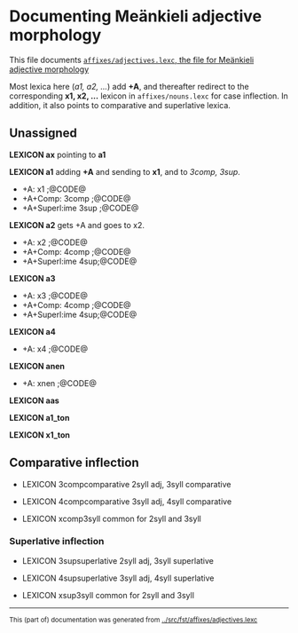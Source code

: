 # Documenting Meänkieli adjective morphology

This file documents [`affixes/adjectives.lexc`, the file for Meänkieli adjective morphology](http://github.com/giellalt/lang-fit/blob/main/src/fst/affixes/adjective.lexc)  


Most lexica here (*a1, a2, ...*) add **+A**, and thereafter redirect to the 
corresponding **x1, x2, ...** lexicon in `affixes/nouns.lexc` for case inflection.
In addition, it also points to comparative and superlative lexica.

## Unassigned

**LEXICON ax** pointing to **a1**

**LEXICON a1** adding **+A** and sending to **x1**, and to *3comp, 3sup*.
* +A: x1 ;@CODE@
* +A+Comp: 3comp ;@CODE@
* +A+Superl:ime 3sup ;@CODE@


**LEXICON a2** gets +A and goes to x2.
* +A: x2 ;@CODE@
* +A+Comp: 4comp ;@CODE@
* +A+Superl:ime 4sup;@CODE@

**LEXICON a3** 
* +A: x3 ;@CODE@
* +A+Comp: 4comp ;@CODE@
* +A+Superl:ime 4sup;@CODE@

**LEXICON a4** 
* +A: x4 ;@CODE@

**LEXICON anen** 
* +A: xnen ;@CODE@

**LEXICON aas** 

**LEXICON a1_ton** 

**LEXICON x1_ton** 





## Comparative inflection

* LEXICON 3compcomparative 2syll adj, 3syll comparative

* LEXICON 4compcomparative 3syll adj, 4syll comparative




* LEXICON xcomp3syll common for 2syll and 3syll





### Superlative inflection

* LEXICON 3supsuperlative 2syll adj, 3syll superlative

* LEXICON 4supsuperlative 3syll adj, 4syll superlative




* LEXICON xsup3syll common for 2syll and 3syll
* * *
<small>This (part of) documentation was generated from [../src/fst/affixes/adjectives.lexc](http://github.com/giellalt/lang-fit/blob/main/../src/fst/affixes/adjectives.lexc)</small>